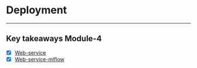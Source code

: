 # Deployment
---

## Key takeaways Module-4

- [x] [Web-service](https://github.com/surawut-jirasaktavee/course-mlops-zoomcamp/blob/main/04-deployment/notes/web-service.md)
- [x] [Web-service-mlflow](https://github.com/surawut-jirasaktavee/course-mlops-zoomcamp/blob/main/04-deployment/notes/web-service-mlflow.md)